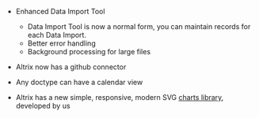 - Enhanced Data Import Tool
	- Data Import Tool is now a normal form, you can maintain records for each Data Import.
	- Better error handling
	- Background processing for large files

- Altrix now has a github connector

- Any doctype can have a calendar view

- Altrix has a new simple, responsive, modern SVG [charts library](https://github.com/epiusegs/charts), developed by us